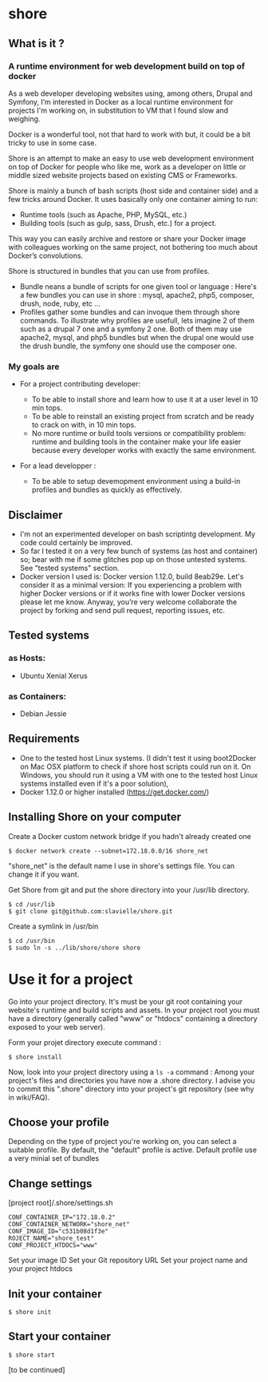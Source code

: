 # shore

## What is it ?

### A runtime environment for web development build on top of docker

As a web developer developing websites using, among others, Drupal and Symfony, I’m interested in Docker as a local runtime environment for projects I'm working on, in substitution to VM that I found slow and weighing.

Docker is a wonderful tool, not that hard to work with but, it could be a bit tricky to use in some case.

Shore is an attempt to make an easy to use web development environment on top of Docker for people who like me, work as a developer on little or middle sized website projects based on existing CMS or Frameworks.

Shore is mainly a bunch of bash scripts (host side and container side) and a few tricks around Docker. It uses basically only one container aiming to run: 
  - Runtime tools (such as Apache, PHP, MySQL, etc.) 
  - Building tools (such as gulp, sass, Drush, etc.) for a project. 

This way you can easily archive and restore or share your Docker image with colleagues working on the same project, not bothering too much about Docker’s convolutions.

Shore is structured in bundles that you can use from profiles.
 - Bundle neans a bundle of scripts for one given tool or language : Here's a few bundles you can use in shore : mysql, apache2, php5, composer, drush, node, ruby, etc ...
 - Profiles gather some bundles and can invoque them through shore commands. To illustrate why profiles are usefull, lets imagine 2 of them such as a drupal 7 one and a symfony 2 one. Both of them may use apache2, mysql, and php5 bundles but when the drupal one would use the drush bundle, the symfony one should use the composer one.

### My goals are
* For a project contributing developer: 
  - To be able to install shore and learn how to use it at a user level in 10 min tops.
  - To be able to reinstall an existing project from scratch and be ready to crack on with, in 10 min tops.
  - No more runtime or build tools versions or compatibility problem: runtime and building tools in the container make your life easier because every developer works with exactly the same environment.

* For a lead developper : 
  - To be able to setup devemopment environment using a build-in profiles and bundles as quickly as effectively.

## Disclaimer
* I'm not an experimented developer on bash scriptintg development. My code could certainly be improved. 
* So far I tested it on a very few bunch of systems (as host and container) so; bear with me if some glitches pop up on those untested systems. See "tested systems" section.
* Docker version I used is: Docker version 1.12.0, build 8eab29e. Let's consider it as a minimal version: If you experiencing a problem with higher Docker versions or if it works fine with lower Docker versions please let me know.
Anyway, you’re very welcome collaborate the project by forking and send pull request, reporting issues, etc.

## Tested systems
### as Hosts:
* Ubuntu Xenial Xerus

### as Containers:
* Debian Jessie 

## Requirements
* One to the tested host Linux systems. (I didn't test it using boot2Docker on Mac OSX platform to check if shore host scripts could run on it. On Windows, you should run it using a VM with one to the tested host Linux systems installed even if it's a poor solution), 
* Docker 1.12.0 or higher installed (https://get.docker.com/)

## Installing Shore on your computer

Create a Docker custom network bridge if you hadn't already created one
```
$ docker network create --subnet=172.18.0.0/16 shore_net
```
"shore_net" is the default name I use in shore's settings file. You can change it if you want.

Get Shore from git and put the shore directory into your /usr/lib directory.

```
$ cd /usr/lib
$ git clone git@github.com:slavielle/shore.git
```

Create a symlink in /usr/bin
```
$ cd /usr/bin
$ sudo ln -s ../lib/shore/shore shore
```

# Use it for a project

Go into your project directory. It's must be your git root containing your website's runtime and build scripts and assets. In your project root you must have a directory (generally called "www" or "htdocs" containing a directory exposed to your web server).

Form your projet directory execute command : 

```
$ shore install
```

Now, look into your project directory using a `ls -a` command : Among your project's files and directories you have now a .shore directory. I advise you to commit this ".shore" directory into your project's git repository (see why in wiki/FAQ). 

## Choose your profile

Depending on the type of project you're working on, you can select a suitable profile. By default, the "default" profile is active. Default profile use a very minial set of bundles 

## Change settings

[project root]/.shore/settings.sh

```
CONF_CONTAINER_IP="172.18.0.2"
CONF_CONTAINER_NETWORK="shore_net"
CONF_IMAGE_ID="c531b08d1f3e"
ROJECT_NAME="shore_test"
CONF_PROJECT_HTDOCS="www"
```
Set your image ID
Set your Git repository URL
Set your project name and your project htdocs

## Init your container
```
$ shore init
```

## Start your container
```
$ shore start
```
[to be continued]




